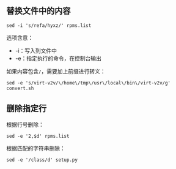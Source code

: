 ## 替换文件中的内容

```shell
sed -i 's/refa/hyxz/' rpms.list
```

选项含意：

- -i：写入到文件中
- -e：指定执行的命令，在控制台输出

如果内容包含`/`，需要加上前缀进行转义：

```shell
sed -e 's/virt-v2v/\/home\/tmp\/usr\/local\/bin\/virt-v2v/g' convert.sh
```

## 删除指定行

根据行号删除：

```shell
sed -e '2,$d' rpms.list
```

根据匹配的字符串删除：

```shell
sed -e '/class/d' setup.py
```

